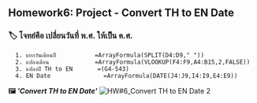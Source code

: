 ## Homework6: Project - Convert TH to EN Date
### 🏷  โจทย์คือ เปลี่ยนวันที่ พ.ศ. ให้เป็น ค.ศ.
```
  1. แยกวันเดือนปี	         =ArrayFormula(SPLIT(D4:D9," "))		
  2. แปลงเดือน	           =ArrayFormula(VLOOKUP(F4:F9,A4:B15,2,FALSE))		
  3. แปลงปี TH to EN  	   =(G4-543)		
  4. EN Date	           =ArrayFormula(DATE(J4:J9,I4:I9,E4:E9))
```		
**🖼 *'Convert TH to EN Date'*** 
![HW#6_Convert TH to EN Date 2](https://github.com/user-attachments/assets/67a5f09c-64aa-42a8-8376-5df8c7bcda02)
